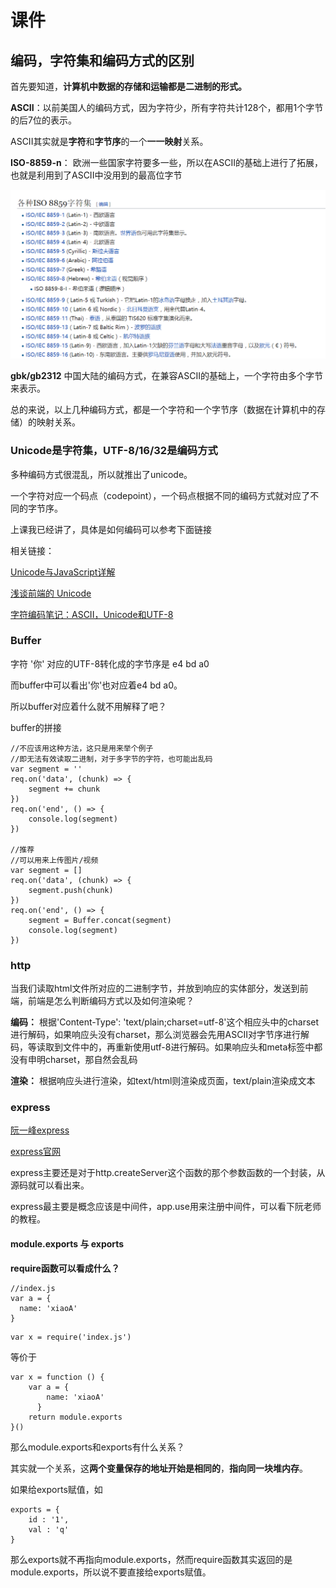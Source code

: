 # 课件

## 编码，字符集和编码方式的区别



首先要知道，**计算机中数据的存储和运输都是二进制的形式。**



**ASCII**：以前美国人的编码方式，因为字符少，所有字符共计128个，都用1个字节的后7位的表示。

ASCII其实就是**字符**和**字节序**的一个**一一映射**关系。



**ISO-8859-n**： 欧洲一些国家字符要多一些，所以在ASCII的基础上进行了拓展，也就是利用到了ASCII中没用到的最高位字节

![](iso.png)

**gbk/gb2312** 中国大陆的编码方式，在兼容ASCII的基础上，一个字符由多个字节来表示。



总的来说，以上几种编码方式，都是一个字符和一个字节序（数据在计算机中的存储）的映射关系。





### Unicode是字符集，UTF-8/16/32是编码方式



多种编码方式很混乱，所以就推出了unicode。

一个字符对应一个码点（codepoint），一个码点根据不同的编码方式就对应了不同的字节序。

上课我已经讲了，具体是如何编码可以参考下面链接

相关链接：

[Unicode与JavaScript详解](http://link.zhihu.com/?target=http%3A//www.ruanyifeng.com/blog/2014/12/unicode.html)

[浅谈前端的 Unicode](http://link.zhihu.com/?target=https%3A//www.zeroling.com/qian-tan-qian-duan-de-unicode/)

[字符编码笔记：ASCII，Unicode和UTF-8](http://www.ruanyifeng.com/blog/2007/10/ascii_unicode_and_utf-8.html)



### Buffer



字符 '你' 对应的UTF-8转化成的字节序是 e4 bd a0

而buffer中可以看出'你'也对应着e4 bd a0。

所以buffer对应着什么就不用解释了吧？



buffer的拼接

```
//不应该用这种方法，这只是用来举个例子
//即无法有效读取二进制，对于多字节的字符，也可能出乱码
var segment = ''
req.on('data', (chunk) => {
    segment += chunk
})
req.on('end', () => {
    console.log(segment)
})

//推荐
//可以用来上传图片/视频
var segment = []
req.on('data', (chunk) => {
    segment.push(chunk)
})
req.on('end', () => {
	segment = Buffer.concat(segment)
    console.log(segment)
})
```



### http

当我们读取html文件所对应的二进制字节，并放到响应的实体部分，发送到前端，前端是怎么判断编码方式以及如何渲染呢？

**编码：** 根据'Content-Type': 'text/plain;charset=utf-8'这个相应头中的charset进行解码，如果响应头没有charset，那么浏览器会先用ASCII对字节序进行解码，等读取到文件中的<meta charset='utf-8'>，再重新使用utf-8进行解码。如果响应头和meta标签中都没有申明charset，那自然会乱码



**渲染：** 根据响应头进行渲染，如text/html则渲染成页面，text/plain渲染成文本



### express

[阮一峰express](http://javascript.ruanyifeng.com/nodejs/express.html)

[express官网](https://expressjs.com/en/api.html)

express主要还是对于http.createServer这个函数的那个参数函数的一个封装，从源码就可以看出来。

express最主要是概念应该是中间件，app.use用来注册中间件，可以看下阮老师的教程。



#### module.exports 与 exports

**require函数可以看成什么？**

```
//index.js
var a = {
  name: 'xiaoA'
}
```

```
var x = require('index.js')
```

等价于

```
var x = function () {
  	var a = {
        name: 'xiaoA'
      }
    return module.exports
}()
```



那么module.exports和exports有什么关系？

其实就一个关系，这**两个变量保存的地址开始是相同的**，**指向同一块堆内存**。

如果给exports赋值，如

```
exports = {
    id : '1',
    val : 'q'
}
```



那么exports就不再指向module.exports，然而require函数其实返回的是module.exports，所以说不要直接给exports赋值。

